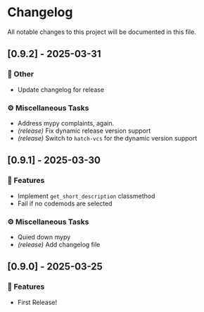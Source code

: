 # Changelog

All notable changes to this project will be documented in this file.

## [0.9.2] - 2025-03-31

### 💼 Other

- Update changelog for release

### ⚙️ Miscellaneous Tasks

- Address mypy complaints, again.
- *(release)* Fix dynamic release version support
- *(release)* Switch to `hatch-vcs` for the dynamic version support

## [0.9.1] - 2025-03-30

### 🚀 Features

- Implement `get_short_description` classmethod
- Fail if no codemods are selected

### ⚙️ Miscellaneous Tasks

- Quied down mypy
- *(release)* Add changelog file

## [0.9.0] - 2025-03-25

### 🚀 Features

- First Release!

<!-- generated by git-cliff -->
